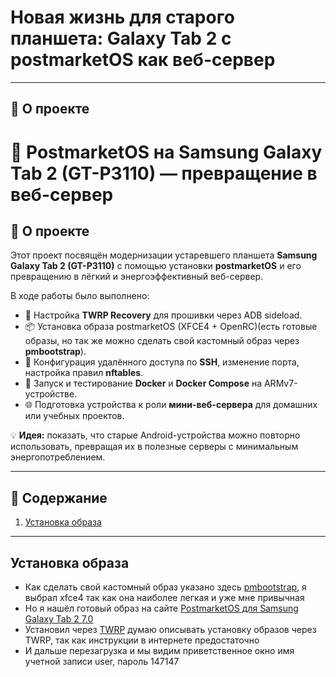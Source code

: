 # Новая жизнь для старого планшета: Galaxy Tab 2 с postmarketOS как веб-сервер

---

## 🚀 О проекте

# 📱 PostmarketOS на Samsung Galaxy Tab 2 (GT-P3110) — превращение в веб-сервер

## 📖 О проекте
Этот проект посвящён модернизации устаревшего планшета **Samsung Galaxy Tab 2 (GT-P3110)** с помощью установки **postmarketOS** и его превращению в лёгкий и энергоэффективный веб-сервер.

В ходе работы было выполнено:
- 🔧 Настройка **TWRP Recovery** для прошивки через ADB sideload.
- 📦 Установка образа postmarketOS (XFCE4 + OpenRC)(есть готовые образы, но так же можно сделать свой кастомный образ через **pmbootstrap**).
- 🔐 Конфигурация удалённого доступа по **SSH**, изменение порта, настройка правил **nftables**.
- 🐳 Запуск и тестирование **Docker** и **Docker Compose** на ARMv7-устройстве.
- 🌐 Подготовка устройства к роли **мини-веб-сервера** для домашних или учебных проектов.

💡 **Идея:** показать, что старые Android-устройства можно повторно использовать, превращая их в полезные серверы с минимальным энергопотреблением.

---

## 📂 Содержание
1. [Установка образа](#установка-образа)

---

## Установка образа 

- Как сделать свой кастомный образ указано здесь [pmbootstrap](https://wiki.postmarketos.org/wiki/Pmbootstrap/Using_pmbootstrap), я выбрал xfce4 так как она наиболее легкая и уже мне привычная
- Но я нашёл готовый образ на сайте [PostmarketOS для Samsung Galaxy Tab 2 7.0](https://images.postmarketos.org/bpo/v25.06/samsung-espresso7/)
- Установил через [TWRP](https://eu.dl.twrp.me/p3110/) думаю описывать установку образов через TWRP, так как инструкции в интернете предостаточно
- И дальше перезагрузка и мы видим приветственное окно имя учетной записи user, пароль 147147




